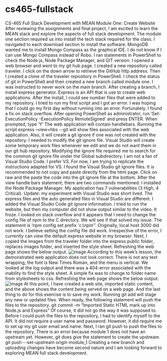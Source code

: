 # cs465-fullstack
CS-465 Full Stack Development with MEAN
Module One: Create Website
After reviewing the assignments and final project, I am excited to learn the MEAN stack and explore the aspects of full stack development. The module one section required us into install the tech stack required for the class. I navigated to each download section to install the software. MongoDB wanted me to install Mongo Compass as the graphical IDE. I do not know if I can use Mongo Compass instead of Robo.
I ran statements in PowerShell to check the Node.js, Node Package Manager, and GIT version. I opened a web browser and went to my git hub page. I created a new repository called traveler. I click on the down arrow to retrieve the GitHub http address. Then I created a clone of the traveler repository in PowerShell.
I check the status of git in PowerShell and then created a new branch called module one. I was instructed to never work on the main branch. After creating a branch, I install express generator. Express is an API that is use to create web applications. After the install, I could see number files that were added to my repository.
I tried to run my first script and I got an error. I was hoping that I could go my first day without running into an error. Fortunately, I found a fix on stack overflow. After opening PowerShell as administrator, run ‘Set-ExecutionPolicy -ExecutionPolicy RemoteSigned’ and press ENTER. When prompted, type ‘Y’
The web application will contain handlebars. Running the script express –view=hbs --git will show files associated with the web application. Also, it will create a git ignore if one was not created with the repository. I needed to modify the git ignore file. Visual Studio will create some temporary work files whenever we edit and we do not want them in our git hub repository.
Modifying the ignore file required me to search for the common git ignore file under the Global subdirectory. I am not a fan of Visual Studio Code. I prefer VS. For now, I am trying to replicate the instructions adapted for VS. I found the Visual Studio git ignore files. It is recommended to not copy and paste directly from the html page. Click on raw and the paste the code into the git ignore file at the bottom.
After the view handle bars statement, there are two commands mentioned. I installed the Node Package Manager. My application has 7 vulnerabilities (3 High, 4 Critical). 
Update: my experiment with Visual Studio was short lived. The express files and the auto generated files in Visual Studio are different. I added the Visual Studio Code git ignore information. I tried to run the website, but then my computer did not show output similar to the video. It froze.
I looked on stack overflow and it appears that I need to change the config file of npm to the C directory. We will see if that solved my issue. The statement is ‘npm config set prefix 'c:\npm'’. Originally, local host 3000 did not work. I believe setting the config file did work. Irrespective of the error, I currently can view the default express website in my browser.
Next, I copied the images from the traveler folder into the express public folder, replaces images folder, and inserted the style sheet. Refreshing the web page shows the below output.
![image](https://github.com/mwesley8/cs465-fullstack/assets/105822088/229b5e2f-ce98-4263-801e-1d76ae610ba0)
According to this week’s lesson, the demonstrated web application does not look correct. There is not any text wrapping, the font is New Times Roman, and the menu is vertical. We looked at the log output and there was a 404-error associated with the inability to find the style sheet. A simple fix was to change to folder name from stylesheets to css. Refreshing the web page shows the below output.
![image](https://github.com/mwesley8/cs465-fullstack/assets/105822088/7386cda9-92cf-4bc6-bf47-ecd10dcc8b08)
At this point, I have created a web site, imported static content, and the above shows the content being served on a web page. And the last thing to do for this exercise is to save my work. Running git add will stage any new or updated files. When ready, the following statement will push the files to the repository.
git commit -m “Imported Static HTML mark up into Node.js and Express”
Of course, it did not go the way it was supposed to. Before I could push the files to the repository, I had to identify myself to the API. It did not require a user name and password. However, it did require me to set up my git user email and name.
Next, I ran git push to push the files to the repository. There is an error because module 1 does not have an upstream yet. However, git does give the statement to create the upstream.
git push --set-upstream origin module_1
Creating a new branch and uploading changes have become second nature and I am looking forward to exploring MEAN full stack development.
